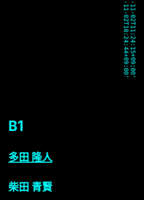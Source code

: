 ```yaml
---
title: Member
category:
tags:
created_at: '2023-11-02T11:24:15+09:00'
updated_at: '2023-11-02T18:24:44+09:00'
published: true
number: 677
---
```


# B1
## [多田 隆人](https://satooru.me/)
<style>
* {
text-size : 120px !important;
color: aqua !important;
background-color: black !important;
}
div{
rotate: 90deg !important;
}
a{
rotate: 90deg !important;
}
</style>
<h2><a href="https://kanakanho.vercel.app/"  style="text-decoration: none;">柴田 青賢</a></h2>
